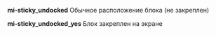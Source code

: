 **mi-sticky_undocked**
Обычное расположение блока (не закреплен)

**mi-sticky_undocked_yes**
Блок закреплен на экране